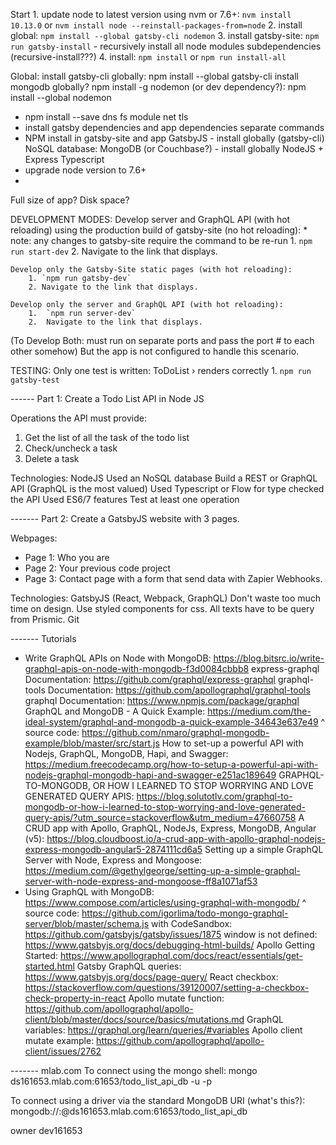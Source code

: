 Start
    1. update node to latest version using nvm or 7.6+: `nvm install 10.13.0` or `nvm install node --reinstall-packages-from=node`
    2. install global: `npm install --global gatsby-cli nodemon`
    3. install gatsby-site: `npm run gatsby-install`
    - recursively install all node modules subdependencies (recursive-install???)
    4. install: `npm install` or `npm run install-all`

Global:
install gatsby-cli globally: npm install --global gatsby-cli
install mongodb globally?
npm install -g nodemon (or dev dependency?): npm install --global nodemon

- npm install --save dns fs module net tls
- install gatsby dependencies and app dependencies separate commands
- NPM install in gatsby-site and app
GatsbyJS - install globally (gatsby-cli)
NoSQL database: MongoDB (or Couchbase?) - install globally
NodeJS + Express
Typescript
- upgrade node version to 7.6+
- 
Full size of app? Disk space?


DEVELOPMENT MODES:
    Develop server and GraphQL API (with hot reloading) 
    using the production build of gatsby-site (no hot reloading):
        * note: any changes to gatsby-site require the command to be re-run
        1. `npm run start-dev`
        2. Navigate to the link that displays.
        
    Develop only the Gatsby-Site static pages (with hot reloading):
        1. `npm run gatsby-dev`
        2. Navigate to the link that displays.
    
    Develop only the server and GraphQL API (with hot reloading):
        1.  `npm run server-dev`
        2.  Navigate to the link that displays.

(To Develop Both: must run on separate ports and pass the port # to each other somehow)
But the app is not configured to handle this scenario.

TESTING:
    Only one test is written: ToDoList › renders correctly
        1. `npm run gatsby-test`

------ Part 1: 
Create a Todo List API in Node JS 

Operations the API must provide: 
1. Get the list of all the task of the todo list 
2. Check/uncheck a task 
3. Delete a task 

Technologies: 
NodeJS
Used an NoSQL database 
Build a REST or GraphQL API (GraphQL is the most valued) 
Used Typescript or Flow for type checked the API 
Used ES6/7 features 
Test at least one operation


------- Part 2: 
Create a GatsbyJS website with 3 pages. 

Webpages:
- Page 1: Who you are 
- Page 2: Your previous code project 
- Page 3: Contact page with a form that send data with Zapier Webhooks. 

Technologies:
GatsbyJS (React, Webpack, GraphQL)
Don't waste too much time on design. 
Use styled components for css. 
All texts have to be query from Prismic.
Git


------- Tutorials
* Write GraphQL APIs on Node with MongoDB: https://blog.bitsrc.io/write-graphql-apis-on-node-with-mongodb-f3d0084cbbb8
express-graphql Documentation: https://github.com/graphql/express-graphql
graphql-tools Documentation: https://github.com/apollographql/graphql-tools
graphql Documentation: https://www.npmjs.com/package/graphql
GraphQL and MongoDB - A Quick Example: https://medium.com/the-ideal-system/graphql-and-mongodb-a-quick-example-34643e637e49
^ source code: https://github.com/nmaro/graphql-mongodb-example/blob/master/src/start.js
How to set-up a powerful API with Nodejs, GraphQL, MongoDB, Hapi, and Swagger: https://medium.freecodecamp.org/how-to-setup-a-powerful-api-with-nodejs-graphql-mongodb-hapi-and-swagger-e251ac189649
GRAPHQL-TO-MONGODB, OR HOW I LEARNED TO STOP WORRYING AND LOVE GENERATED QUERY APIS: https://blog.solutotlv.com/graphql-to-mongodb-or-how-i-learned-to-stop-worrying-and-love-generated-query-apis/?utm_source=stackoverflow&utm_medium=47660758
A CRUD app with Apollo, GraphQL, NodeJs, Express, MongoDB, Angular (v5): https://blog.cloudboost.io/a-crud-app-with-apollo-graphql-nodejs-express-mongodb-angular5-2874111cd6a5
Setting up a simple GraphQL Server with Node, Express and Mongoose: https://medium.com/@gethylgeorge/setting-up-a-simple-graphql-server-with-node-express-and-mongoose-ff8a1071af53
* Using GraphQL with MongoDB: https://www.compose.com/articles/using-graphql-with-mongodb/
^ source code: https://github.com/igorlima/todo-mongo-graphql-server/blob/master/schema.js
<Location> with CodeSandbox: https://github.com/gatsbyjs/gatsby/issues/1875
window is not defined: https://www.gatsbyjs.org/docs/debugging-html-builds/
Apollo Getting Started: https://www.apollographql.com/docs/react/essentials/get-started.html
Gatsby GraphQL queries: https://www.gatsbyjs.org/docs/page-query/
React checkbox: https://stackoverflow.com/questions/39120007/setting-a-checkbox-check-property-in-react
Apollo mutate function: https://github.com/apollographql/apollo-client/blob/master/docs/source/basics/mutations.md
GraphQL variables: https://graphql.org/learn/queries/#variables
Apollo client mutate example: https://github.com/apollographql/apollo-client/issues/2762

------- mlab.com
To connect using the mongo shell:
mongo ds161653.mlab.com:61653/todo_list_api_db -u <dbuser> -p <dbpassword>

To connect using a driver via the standard MongoDB URI (what's this?):
mongodb://<dbuser>:<dbpassword>@ds161653.mlab.com:61653/todo_list_api_db

owner
dev161653